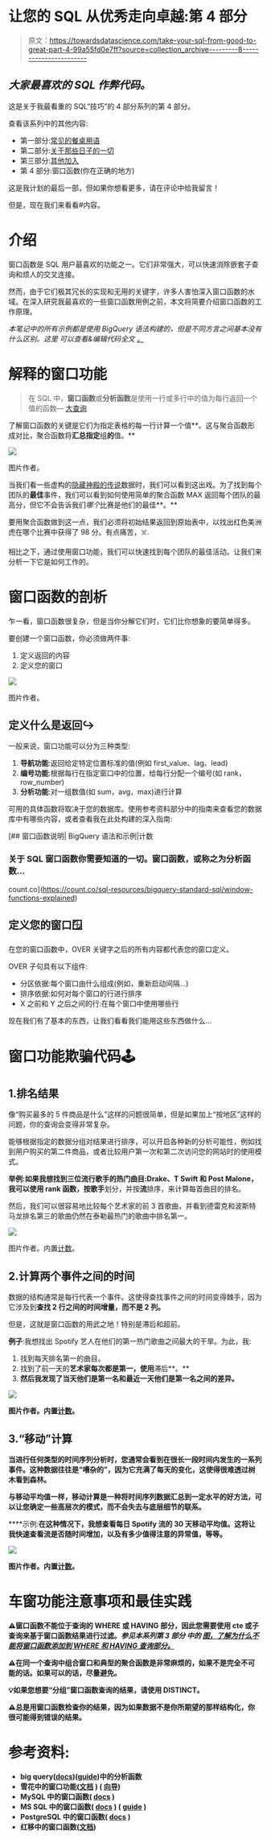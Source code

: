 # 让您的 SQL 从优秀走向卓越:第 4 部分

> 原文：<https://towardsdatascience.com/take-your-sql-from-good-to-great-part-4-99a55fd0e7ff?source=collection_archive---------8----------------------->

## *大家最喜欢的 SQL 作弊代码。*

这是关于我最看重的 SQL“技巧”的 4 部分系列的第 4 部分。

查看该系列中的其他内容:

*   第一部分:[常见的餐桌用语](/take-your-sql-from-good-to-great-part-1-3ae61539e92a)
*   第二部分:[关于那些日子的一切](/take-your-sql-from-good-to-great-part-2-cb03b1b7981b)
*   第三部分:[其他加入](/take-your-sql-from-good-to-great-part-3-687d797d1ede)
*   第 4 部分:窗口函数(你在正确的地方)

这是我计划的最后一部，但如果你想看更多，请在评论中给我留言！

但是，现在我们来看看#内容。

# 介绍

窗口函数是 SQL 用户最喜欢的功能之一。它们非常强大，可以快速消除嵌套子查询和烦人的交叉连接。

然而，由于它们极其冗长的实现和无用的关键字，许多人害怕深入窗口函数的水域。在深入研究我最喜欢的一些窗口函数用例之前，本文将简要介绍窗口函数的工作原理。

*本笔记中的所有示例都是使用 BigQuery 语法构建的，但是不同方言之间基本没有什么区别。这里* *可以查看&编辑代码全文* [*。*](https://count.co/n/lA6QPC5R0T3)

# 解释的窗口功能

> 在 SQL 中，**窗口函数**或**分析函数**是使用一行或多行中的值为每行返回一个值的函数— [大查询](https://cloud.google.com/bigquery/docs/reference/standard-sql/analytic-function-concepts)

了解窗口函数的关键是它们为指定表格的每一行计算一个值**。这与聚合函数形成对比，聚合函数将**汇总指定**组**的**值。**

![](img/ac2fce9b36624686318649cc3acefbce.png)

图片作者。

当我们看一些虚构的[隐藏神殿的传说](https://www.youtube.com/watch?v=bhef_fxMQP0)数据时，我们可以看到这出戏。为了找到每个团队的**最佳**事件，我们可以看到如何使用简单的聚合函数 MAX 返回每个团队的最高分，但它不会告诉我们*哪个*比赛是他们的最佳**。**

要用聚合函数做到这一点，我们必须将初始结果返回到原始表中，以找出红色美洲虎在哪个比赛中获得了 98 分。有点痛苦，☠️.

相比之下，通过使用窗口功能，我们可以快速找到每个团队的最佳活动。让我们来分析一下它是如何工作的。

# 窗口函数的剖析

乍一看，窗口函数很复杂，但是当你分解它们时，它们比你想象的要简单得多。

要创建一个窗口函数，你必须做两件事:

1.  定义返回的内容
2.  定义您的窗口

![](img/2b828d6e62e33da0794d2b9b31a1a0b7.png)

图片作者。

## 定义什么是返回↪

一般来说，窗口功能可以分为三种类型:

1.  **导航功能**:返回给定特定位置标准的值(例如 first_value、lag、lead)
2.  **编号功能**:根据每行在指定窗口中的位置，给每行分配一个编号(如 rank，row_number)
3.  **分析功能**:对一组数值(如 sum，avg，max)进行计算

可用的具体函数将取决于您的数据库。使用参考资料部分中的指南来查看您的数据库中有哪些内容，或者查看我在此处构建的深入指南:

[](https://count.co/sql-resources/bigquery-standard-sql/window-functions-explained) [## 窗口函数说明| BigQuery 语法和示例|计数

### 关于 SQL 窗口函数你需要知道的一切。窗口函数，或称之为分析函数…

count.co](https://count.co/sql-resources/bigquery-standard-sql/window-functions-explained) 

## 定义您的窗口🪟

在您的窗口函数中，OVER 关键字之后的所有内容都代表您的窗口定义。

OVER 子句具有以下组件:

*   分区依据:每个窗口由什么组成(例如，重新启动间隔…)
*   排序依据:如何对每个窗口的行进行排序
*   X 之前和 Y 之后之间的行:在每个窗口中使用哪些行

现在我们有了基本的东西，让我们看看我们能用这些东西做什么…

# 窗口功能欺骗代码🕹

## 1.排名结果

像“购买最多的 5 件商品是什么”这样的问题很简单，但是如果加上“按地区”这样的问题，你的查询会变得非常复杂。

能够根据指定的数据分组对结果进行排序，可以开启各种新的分析可能性，例如找到用户购买的第二件商品，或者比较用户第一次和第二次访问您的网站时的使用模式。

**举例:**如果我想找到三位流行歌手的热门曲目:Drake、T Swift 和 Post Malone，我可以使用 **rank** 函数，按**歌手**划分，并按**流**排序，来计算每首曲目的排名。

然后，我们可以很容易地比较每个艺术家的前 3 首歌曲，并看到德雷克和波斯特马龙排名第三的歌曲仍然在泰勒最热门的歌曲中排名第一。

![](img/96216df77e144350f5b0bf91086f162e.png)

图片作者。内置[计数](https://count.co/n/lA6QPC5R0T3#qT09pVB2MZx)。

## 2.计算两个事件之间的时间

数据的结构通常是每行代表一个事件。这使得查找事件之间的时间变得棘手，因为它涉及到**查找 2 行之间的时间增量，而不是 2 列。**

但是，这就是窗口函数的用武之地！特别是滞后和超前。

**例子**:我想找出 Spotify 艺人在他们的第一热门歌曲之间最大的干旱。为此，我:

1.  找到每天排名第一的曲目。
2.  找到了前一天的**艺术家每次都是第一，使用**滞后**。**
3.  **然后我发现了当天他们是第一名和最近一天他们是第一名之间的差异。**

**![](img/e35d7cb18432a7fc47aac57f74b41604.png)**

**图片作者。内置[计数](https://count.co/n/lA6QPC5R0T3#og05HZRZtpF-7qhcs)。**

## **3.“移动”计算**

**当进行任何类型的时间序列分析时，您通常会看到在很长一段时间内发生的一系列事件。这种数据往往是“嘈杂的”，因为它充满了每天的变化，这使得很难透过树木看到森林。**

**与移动平均值一样，移动计算是一种将时间序列数据汇总到一定水平的好方法，可以让您确定一些高层次的模式，而不会失去与底层细节的联系。**

****示例:**在这种情况下，我想查看每日 Spotify 流的 30 天移动平均值。这将让我快速查看流是否随时间增加，以及有多少值得注意的异常值，等等。**

**![](img/22d4e38dbfa37b5939e1c82204818fb9.png)**

**图片作者。内置[计数](https://count.co/n/lA6QPC5R0T3#QhYsmi4lf3H-b55id)。**

# **车窗功能注意事项和最佳实践**

**⚠️窗口函数不能位于查询的 WHERE 或 HAVING 部分，因此您需要使用 cte 或子查询来基于窗口函数结果进行过滤。*参见本系列第 3 部分* *中的* [*图，了解为什么不能将窗口函数添加到 WHERE 和 HAVING 查询部分。*](/take-your-sql-from-good-to-great-part-3-687d797d1ede)**

**⚠️在同一个查询中组合窗口和典型的聚合函数是非常麻烦的，如果不是完全不可能的话。如果可以的话，尽量避免。**

**💡如果您想要“分组”窗口函数查询的结果，请使用 DISTINCT。**

**⚠️总是用窗口函数检查你的结果，因为如果数据不是你所期望的那样结构化，你很可能得到错误的结果。**

# **参考资料:**

*   **big query([docs](https://cloud.google.com/bigquery/docs/reference/standard-sql/analytic-function-concepts))([guide](https://count.co/sql-resources/bigquery-standard-sql/window-functions-explained))中的分析函数**
*   **雪花中的窗口功能([文档](https://docs.snowflake.com/en/sql-reference/functions-analytic.html) ) ( [向导](https://count.co/sql-resources/snowflake/window-functions))**
*   **MySQL 中的窗口函数( [docs](https://dev.mysql.com/doc/refman/8.0/en/window-functions.html) )**
*   **MS SQL 中的窗口函数( [docs](https://docs.microsoft.com/en-us/sql/t-sql/queries/select-over-clause-transact-sql?view=sql-server-ver15) ) ( [guide](https://www.sqlshack.com/use-window-functions-sql-server/) )**
*   **PostgreSQL 中的窗口函数( [docs](https://www.postgresql.org/docs/9.1/tutorial-window.html) )**
*   **红移中的窗口函数([文档](https://docs.aws.amazon.com/redshift/latest/dg/c_Window_functions.html))**